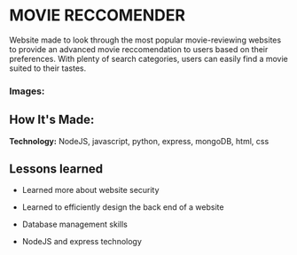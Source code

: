# MOVIE RECCOMENDER
Website made to look through the most popular movie-reviewing websites to provide an advanced movie reccomendation to users based on their preferences.
With plenty of search categories, users can easily find a movie suited to their tastes.

### Images:


## How It's Made:

**Technology:** NodeJS, javascript, python, express, mongoDB, html, css

## Lessons learned

* Learned more about website security

* Learned to efficiently design the back end of a website

*  Database management skills

*  NodeJS and express technology
